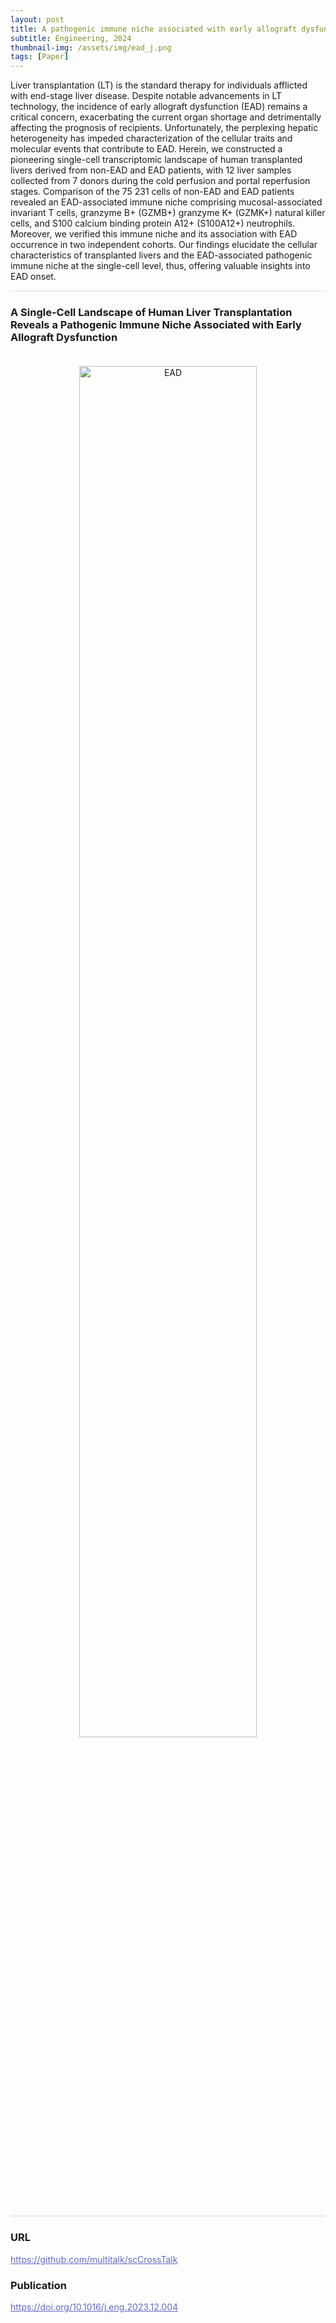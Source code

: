 ```yaml
---
layout: post
title: A pathogenic immune niche associated with early allograft dysfunction
subtitle: Engineering, 2024
thumbnail-img: /assets/img/ead_j.png
tags: [Paper]
---
```


Liver transplantation (LT) is the standard therapy for individuals afflicted with end-stage liver disease. Despite notable advancements in LT technology, the incidence of early allograft dysfunction (EAD) remains a critical concern, exacerbating the current organ shortage and detrimentally affecting the prognosis of recipients. Unfortunately, the perplexing hepatic heterogeneity has impeded characterization of the cellular traits and molecular events that contribute to EAD. Herein, we constructed a pioneering single-cell transcriptomic landscape of human transplanted livers derived from non-EAD and EAD patients, with 12 liver samples collected from 7 donors during the cold perfusion and portal reperfusion stages. Comparison of the 75 231 cells of non-EAD and EAD patients revealed an EAD-associated immune niche comprising mucosal-associated invariant T cells, granzyme B+ (GZMB+) granzyme K+ (GZMK+) natural killer cells, and S100 calcium binding protein A12+ (S100A12+) neutrophils. Moreover, we verified this immune niche and its association with EAD occurrence in two independent cohorts. Our findings elucidate the cellular characteristics of transplanted livers and the EAD-associated pathogenic immune niche at the single-cell level, thus, offering valuable insights into EAD onset.

<hr style="max-width:100%;height:2px;background:#eaeaea;border:none;">

### A Single-Cell Landscape of Human Liver Transplantation Reveals a Pathogenic Immune Niche Associated with Early Allograft Dysfunction
<div style="text-align: center;padding-top: 20px;padding-bottom: 20px;">
  <img src="https://raw.githubusercontent.com/ZJUFanLab/scNiche/refs/heads/main/images/workflow.jpg" alt="EAD" style="width: 75%;" />
</div>

<hr style="max-width:100%;height:2px;background:#eaeaea;border:none;">

### URL
<div>
<a href="https://github.com/multitalk/scCrossTalk" style="color:#6666cc;">https://github.com/multitalk/scCrossTalk</a>
</div>

### Publication
<div>
<a href="https://doi.org/10.1016/j.eng.2023.12.004" style="color:#6666cc;">https://doi.org/10.1016/j.eng.2023.12.004</a>
</div>
